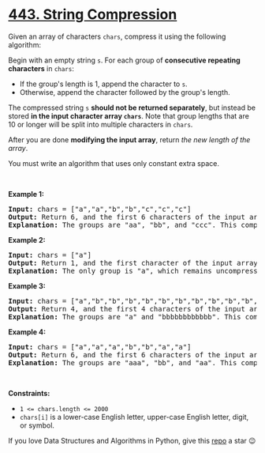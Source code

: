 # [443. String Compression][title]

<p>Given an array of characters <code>chars</code>, compress it using the following algorithm:</p>
<p>Begin with an empty string <code>s</code>. For each group of <strong>consecutive repeating characters</strong> in <code>chars</code>:</p>
<ul>
<li>If the group's length is 1, append the character to <code>s</code>.</li>
<li>Otherwise, append the character followed by the group's length.</li>
</ul>
<p>The compressed string <code>s</code> <strong>should not be returned separately</strong>, but instead be stored <strong>in the input character array <code>chars</code></strong>. Note that group lengths that are 10 or longer will be split into multiple characters in <code>chars</code>.</p>
<p>After you are done <b>modifying the input array</b>, return <em>the new length of the array</em>.</p>
You must write an algorithm that uses only constant extra space.
<p> </p>
<p><strong>Example 1:</strong></p>
<pre><strong>Input:</strong> chars = ["a","a","b","b","c","c","c"]
<strong>Output:</strong> Return 6, and the first 6 characters of the input array should be: ["a","2","b","2","c","3"]
<strong>Explanation:</strong> The groups are "aa", "bb", and "ccc". This compresses to "a2b2c3".
</pre>
<p><strong>Example 2:</strong></p>
<pre><strong>Input:</strong> chars = ["a"]
<strong>Output:</strong> Return 1, and the first character of the input array should be: ["a"]
<strong>Explanation:</strong> The only group is "a", which remains uncompressed since it's a single character.
</pre>
<p><strong>Example 3:</strong></p>
<pre><strong>Input:</strong> chars = ["a","b","b","b","b","b","b","b","b","b","b","b","b"]
<strong>Output:</strong> Return 4, and the first 4 characters of the input array should be: ["a","b","1","2"].
<strong>Explanation:</strong> The groups are "a" and "bbbbbbbbbbbb". This compresses to "ab12".</pre>
<p><strong>Example 4:</strong></p>
<pre><strong>Input:</strong> chars = ["a","a","a","b","b","a","a"]
<strong>Output:</strong> Return 6, and the first 6 characters of the input array should be: ["a","3","b","2","a","2"].
<strong>Explanation:</strong> The groups are "aaa", "bb", and "aa". This compresses to "a3b2a2". Note that each group is independent even if two groups have the same character.
</pre>
<p> </p>
<p><strong>Constraints:</strong></p>
<ul>
<li><code>1 &lt;= chars.length &lt;= 2000</code></li>
<li><code>chars[i]</code> is a lower-case English letter, upper-case English letter, digit, or symbol.</li>
</ul>


If you love Data Structures and Algorithms in Python, give this [repo][me] a star :wink:

[title]: https://leetcode.com/problems/string-compression
[me]: https://github.com/bumblebee211196/awesome-python-leetcode